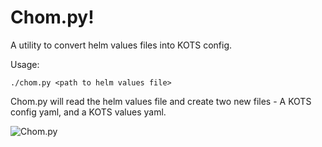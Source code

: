 # Chom.py!
A utility to convert helm values files into KOTS config.

Usage:
```
./chom.py <path to helm values file>
```

Chom.py will read the helm values file and create two new files - A KOTS config yaml, and a KOTS values yaml.

![Chom.py](https://c.tenor.com/k0vFbggPYa0AAAAM/chiclemonster-eating.gif)
